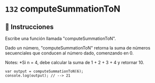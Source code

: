 # `132` computeSummationToN

## 📝 Instrucciones

Escribe una función llamada "computeSummationToN".

Dado un número, "computeSummationToN" retorna la suma de números secuenciales que conducen al número dado, comenzando en 0.

Notes:
*Si n = 4, debe calcular la suma de 1 + 2 + 3 + 4 y retornar 10.

```Js
var output = computeSummationToN(6);
console.log(output); // --> 21
```